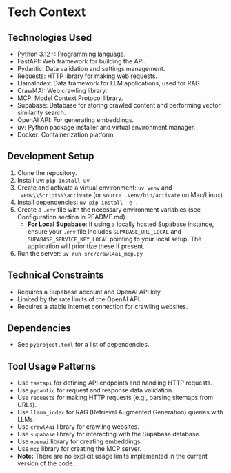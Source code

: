 # Tech Context

## Technologies Used

*   Python 3.12+: Programming language.
*   FastAPI: Web framework for building the API.
*   Pydantic: Data validation and settings management.
*   Requests: HTTP library for making web requests.
*   LlamaIndex: Data framework for LLM applications, used for RAG.
*   Crawl4AI: Web crawling library.
*   MCP: Model Context Protocol library.
*   Supabase: Database for storing crawled content and performing vector similarity search.
*   OpenAI API: For generating embeddings.
*   uv: Python package installer and virtual environment manager.
*   Docker: Containerization platform.

## Development Setup

1.  Clone the repository.
2.  Install uv: `pip install uv`
3.  Create and activate a virtual environment: `uv venv` and `.venv\\Scripts\\activate` (or `source .venv/bin/activate` on Mac/Linux).
4.  Install dependencies: `uv pip install -e .`
5.  Create a `.env` file with the necessary environment variables (see Configuration section in README.md).
    *   **For Local Supabase**: If using a locally hosted Supabase instance, ensure your `.env` file includes `SUPABASE_URL_LOCAL` and `SUPABASE_SERVICE_KEY_LOCAL` pointing to your local setup. The application will prioritize these if present.
6.  Run the server: `uv run src/crawl4ai_mcp.py`

## Technical Constraints

*   Requires a Supabase account and OpenAI API key.
*   Limited by the rate limits of the OpenAI API.
*   Requires a stable internet connection for crawling websites.

## Dependencies

*   See `pyproject.toml` for a list of dependencies.

## Tool Usage Patterns

*   Use `fastapi` for defining API endpoints and handling HTTP requests.
*   Use `pydantic` for request and response data validation.
*   Use `requests` for making HTTP requests (e.g., parsing sitemaps from URLs).
*   Use `llama_index` for RAG (Retrieval Augmented Generation) queries with LLMs.
*   Use `crawl4ai` library for crawling websites.
*   Use `supabase` library for interacting with the Supabase database.
*   Use `openai` library for creating embeddings.
*   Use `mcp` library for creating the MCP server.
*   **Note:** There are no explicit usage limits implemented in the current version of the code.
